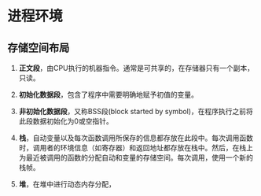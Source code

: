 # 进程环境

## 存储空间布局

1. **正文段**，由CPU执行的机器指令。通常是可共享的，在存储器只有一个副本，只读。
2. **初始化数据段**，包含了程序中需要明确地赋予初值的变量。

3. **非初始化数据段**，又称BSS段\(block started by symbol\)，在程序执行之前将此段数据初始化为0或空指针。

4. **栈**，自动变量以及每次函数调用所保存的信息都存放在此段中。每次调用函数时，调用者的环境信息（如寄存器）和返回地址都存放在栈中。然后，在栈上为最近被调用的函数的分配自动和变量的存储空间。每次调用，使用一个新的栈帧。

5. **堆**，在堆中进行动态内存分配，



